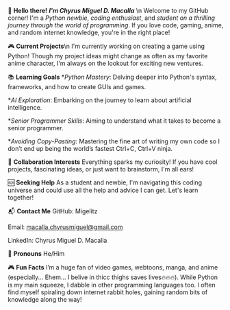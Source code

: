 👋 **Hello there!** ***I'm Chyrus Miguel D. Macalla*** \n
Welcome to my GitHub corner! I'm a _Python newbie_, _coding enthusiast_, and _student on a thrilling journey through the world of programming_. If you love code, gaming, anime, and random internet knowledge, you're in the right place!

🎮 **Current Projects**\n
I'm currently working on creating a game using Python! Though my project ideas might change as often as my favorite anime character, I'm always on the lookout for exciting new ventures.

📚 **Learning Goals**
*_Python Mastery_: Delving deeper into Python's syntax, frameworks, and how to create GUIs and games.

*_AI Exploration_: Embarking on the journey to learn about artificial intelligence.

*_Senior Programmer Skills_: Aiming to understand what it takes to become a senior programmer.

*_Avoiding Copy-Pasting_: Mastering the fine art of writing my own code so I don’t end up being the world’s fastest Ctrl+C, Ctrl+V ninja.

🤝 **Collaboration Interests**
Everything sparks my curiosity! If you have cool projects, fascinating ideas, or just want to brainstorm, I'm all ears!

🆘 **Seeking Help**
As a student and newbie, I'm navigating this coding universe and could use all the help and advice I can get. Let's learn together!

📬 **Contact Me**
GitHub: Migelitz

Email: macalla.chyrusmiguel@gmail.com

LinkedIn: Chyrus Miguel D. Macalla

🔧 **Pronouns**
He/Him

🎮 **Fun Facts**
I’m a huge fan of video games, webtoons, manga, and anime (especially... Ehem... I belive in thicc thighs saves lives🔥🔥🔥). While Python is my main squeeze, I dabble in other programming languages too. I often find myself spiraling down internet rabbit holes, gaining random bits of knowledge along the way!
